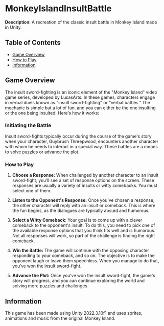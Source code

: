 # MonkeyIslandInsultBattle

**Description**: A recreation of the classic insult battle in Monkey Island made in Unity.

## Table of Contents

- [Game Overview](#game-overview)
- [How to Play](#how-to-play)
- [Information](#information)

## Game Overview

The insult sword-fighting is an iconic element of the "Monkey Island" video game series, developed by LucasArts. In these games, characters engage in verbal duels known as "insult sword-fighting" or "verbal battles." The mechanic is simple but a lot of fun, and you can either be the one insulting or the one being insulted. Here's how it works:

### Initiating the Battle

Insult sword-fights typically occur during the course of the game's story when your character, Guybrush Threepwood, encounters another character with whom he needs to interact in a special way. These battles are a means to solve puzzles or advance the plot.

### How to Play

1. **Choose a Response:** When challenged by another character to an insult sword-fight, you'll see a set of response options on the screen. These responses are usually a variety of insults or witty comebacks. You must select one of them.

2. **Listen to the Opponent's Response:** Once you've chosen a response, the other character will reply with an insult or comeback. This is where the fun begins, as the dialogues are typically absurd and humorous.

3. **Select a Witty Comeback:** Your goal is to come up with a clever comeback to the opponent's insult. To do this, you need to pick one of the available response options that you think fits well and is humorous. Not all responses will work, so part of the challenge is finding the right comeback.

4. **Win the Battle:** The game will continue with the opposing character responding to your comeback, and so on. The objective is to make the opponent laugh or leave them speechless. When you manage to do that, you've won the insult sword-fight.

5. **Advance the Plot:** Once you've won the insult sword-fight, the game's story will progress, and you can continue exploring the world and solving more puzzles and challenges.

## Information

This game has been made using Unity 2022.3.10f1 and uses sprites, animations and music from the original Monkey Island.
